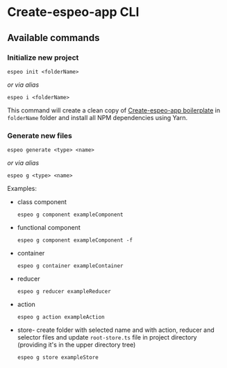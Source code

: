 # Create-espeo-app CLI

## Available commands

### Initialize new project

```
espeo init <folderName>
```

_or via alias_

```
espeo i <folderName>
```

This command will create a clean copy of [Create-espeo-app boilerplate](https://bitbucket.org/espeoeu/create-espeo-app/) in `folderName` folder and install all NPM dependencies using Yarn.

### Generate new files

```
espeo generate <type> <name>

```

_or via alias_

```
espeo g <type> <name>
```

Examples:

- class component
  ```
  espeo g component exampleComponent
  ```
- functional component
  ```
  espeo g component exampleComponent -f
  ```
- container
  ```
  espeo g container exampleContainer
  ```
- reducer
  ```
  espeo g reducer exampleReducer
  ```
- action
  ```
  espeo g action exampleAction
  ```
- store- create folder with selected name and with action, reducer and selector files and update `root-store.ts` file in project directory (providing it's in the upper directory tree)
  ```
  espeo g store exampleStore
  ```
